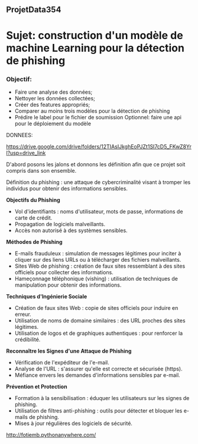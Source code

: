 ## ProjetData354

# Sujet: construction d'un modèle de machine Learning pour la détection de phishing

### Objectif:

- Faire une analyse des données;
- Nettoyer les données collectées;
- Créer des features appropriés;
- Comparer au moins trois modèles pour la détection de phishing
- Prédire le label pour le fichier de soumission
Optionnel: faire une api pour le déploiement du modèle

DONNEES:

https://drive.google.com/drive/folders/12TIAsIJkghEoPJZt1SI7cD5_FKwZ8Yrl?usp=drive_link

D'abord posons les jalons et donnons les définition afin que ce projet soit compris dans son ensemble.

Définition du phishing : une attaque de cybercriminalité visant à tromper les individus pour obtenir des informations sensibles.

**Objectifs du Phishing**

- Vol d'identifiants : noms d'utilisateur, mots de passe, informations de carte de crédit.
- Propagation de logiciels malveillants.
- Accès non autorisé à des systèmes sensibles.

**Méthodes de Phishing**

- E-mails frauduleux : simulation de messages légitimes pour inciter à cliquer sur des liens URLs ou à télécharger des fichiers malveillants.
- Sites Web de phishing : création de faux sites ressemblant à des sites officiels pour collecter des informations.
- Hameçonnage téléphonique (vishing) : utilisation de techniques de manipulation pour obtenir des informations.

**Techniques d'Ingénierie Sociale**

- Création de faux sites Web : copie de sites officiels pour induire en erreur.
- Utilisation de noms de domaine similaires : des URL proches des sites légitimes.
- Utilisation de logos et de graphiques authentiques : pour renforcer la crédibilité.

**Reconnaître les Signes d'une Attaque de Phishing**

- Vérification de l'expéditeur de l'e-mail.
- Analyse de l'URL : s'assurer qu'elle est correcte et sécurisée (https).
- Méfiance envers les demandes d'informations sensibles par e-mail.

**Prévention et Protection**

- Formation à la sensibilisation : éduquer les utilisateurs sur les signes de phishing.
- Utilisation de filtres anti-phishing : outils pour détecter et bloquer les e-mails de phishing.
- Mises à jour régulières des logiciels de sécurité.

http://fotiemb.pythonanywhere.com/


